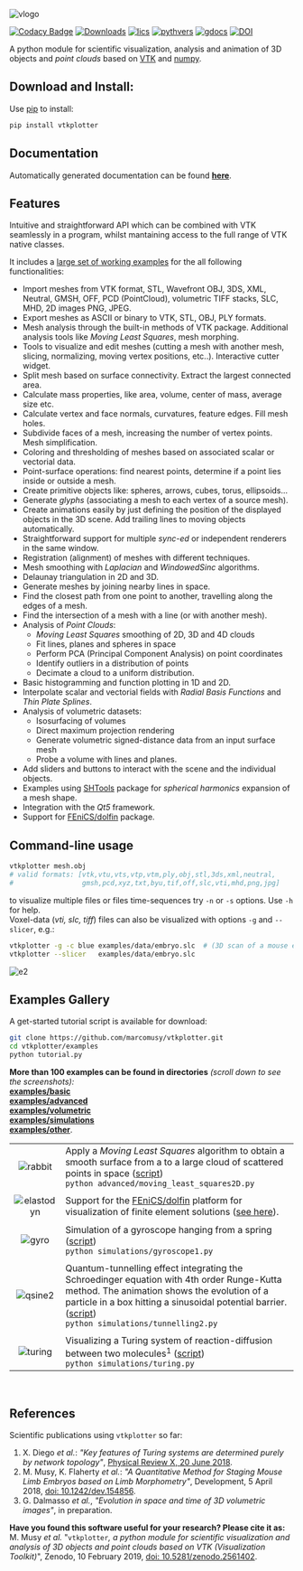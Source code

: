 ![vlogo](https://user-images.githubusercontent.com/32848391/52522718-50d83880-2c89-11e9-80ff-df1b5618a84a.png)

[![Codacy Badge](https://api.codacy.com/project/badge/Grade/e8c5f1f9afb6433a9cdf4edb5499bd46)](https://app.codacy.com/app/marcomusy/vtkplotter?utm_source=github.com&utm_medium=referral&utm_content=marcomusy/vtkplotter&utm_campaign=Badge_Grade_Dashboard)
[![Downloads](https://pepy.tech/badge/vtkplotter)](https://pepy.tech/project/vtkplotter)
[![lics](https://img.shields.io/badge/license-MIT-blue.svg)](https://en.wikipedia.org/wiki/MIT_License)
[![pythvers](https://img.shields.io/badge/python-2.7%7C3.6-brightgreen.svg)](https://pypi.org/project/vtkplotter)
[![gdocs](https://img.shields.io/badge/docs%20by-gendocs-blue.svg)](https://gendocs.readthedocs.io/en/latest)
[![DOI](https://zenodo.org/badge/DOI/10.5281/zenodo.2561402.svg)](https://doi.org/10.5281/zenodo.2561402)

A python module for scientific visualization, analysis and animation of 3D objects 
and *point clouds* based on [VTK](https://www.vtk.org/) 
and [numpy](http://www.numpy.org/).<br>

## Download and Install:
Use [pip](https://projects.raspberrypi.org/en/projects/using-pip-on-windows) to install:
```bash
pip install vtkplotter
```

## Documentation
Automatically generated documentation can be found [**here**](https://vtkplotter.embl.es).

## Features

Intuitive and straightforward API which can be combined with VTK seamlessly 
in a program, whilst mantaining access to the full range of VTK native classes.

It includes a [large set of working examples](https://github.com/marcomusy/vtkplotter/tree/master/examples)
for the all following functionalities:

  - Import meshes from VTK format, STL, Wavefront OBJ, 3DS, XML, Neutral, GMSH, OFF, PCD (PointCloud), volumetric TIFF stacks, SLC, MHD, 2D images PNG, JPEG.
  - Export meshes as ASCII or binary to VTK, STL, OBJ, PLY formats.
  - Mesh analysis through the built-in methods of VTK package. Additional analysis tools like *Moving Least Squares*, mesh morphing.
  - Tools to visualize and edit meshes (cutting a mesh with another mesh, slicing, normalizing, moving vertex positions, etc..). Interactive cutter widget.
  - Split mesh based on surface connectivity. Extract the largest connected area.
  - Calculate mass properties, like area, volume, center of mass, average size etc.
  - Calculate vertex and face normals, curvatures, feature edges. Fill mesh holes.
  - Subdivide faces of a mesh, increasing the number of vertex points. Mesh simplification.
  - Coloring and thresholding of meshes based on associated scalar or vectorial data.
  - Point-surface operations: find nearest points, determine if a point lies inside or outside a mesh.
  - Create primitive objects like: spheres, arrows, cubes, torus, ellipsoids... 
  - Generate *glyphs* (associating a mesh to each vertex of a source mesh).
  - Create animations easily by just defining the position of the displayed objects in the 3D scene. Add trailing lines to moving objects automatically.
  - Straightforward support for multiple *sync-ed* or independent renderers in  the same window.
  - Registration (alignment) of meshes with different techniques.
  - Mesh smoothing with *Laplacian* and *WindowedSinc* algorithms.
  - Delaunay triangulation in 2D and 3D.
  - Generate meshes by joining nearby lines in space.
  - Find the closest path from one point to another, travelling along the edges of a mesh.
  - Find the intersection of a mesh with a line (or with another mesh).
  - Analysis of *Point Clouds*:
	 - *Moving Least Squares* smoothing of 2D, 3D and 4D clouds
    - Fit lines, planes and spheres in space
    - Perform PCA (Principal Component Analysis) on point coordinates
    - Identify outliers in a distribution of points
    - Decimate a cloud to a uniform distribution.
  - Basic histogramming and function plotting in 1D and 2D.
  - Interpolate scalar and vectorial fields with *Radial Basis Functions* and *Thin Plate Splines*.
  - Analysis of volumetric datasets:
    - Isosurfacing of volumes
    - Direct maximum projection rendering
    - Generate volumetric signed-distance data from an input surface mesh
    - Probe a volume with lines and planes.
  - Add sliders and buttons to interact with the scene and the individual objects.
  - Examples using [SHTools](https://shtools.oca.eu/shtools) package for *spherical harmonics* expansion of a mesh shape.
  - Integration with the *Qt5* framework.
  - Support for [FEniCS/dolfin](https://fenicsproject.org/) package.



## Command-line usage
```bash
vtkplotter mesh.obj 
# valid formats: [vtk,vtu,vts,vtp,vtm,ply,obj,stl,3ds,xml,neutral,
#                 gmsh,pcd,xyz,txt,byu,tif,off,slc,vti,mhd,png,jpg]
```
to visualize multiple files or files time-sequences try `-n` or `-s` options. Use `-h` for help.<br> 
Voxel-data (_vti, slc, tiff_) files can also be visualized with options `-g` and `--slicer`,
e.g.:
```bash
vtkplotter -g -c blue examples/data/embryo.slc  # (3D scan of a mouse embryo)
vtkplotter --slicer   examples/data/embryo.slc    
```
![e2](https://user-images.githubusercontent.com/32848391/50738810-58af4380-11d8-11e9-8fc7-6c6959207224.jpg)


## Examples Gallery
A get-started tutorial script is available for download:
```bash
git clone https://github.com/marcomusy/vtkplotter.git
cd vtkplotter/examples
python tutorial.py  
```
**More than 100 examples can be found in directories** _(scroll down to see the screenshots):_ <br>
[**examples/basic**](https://github.com/marcomusy/vtkplotter/blob/master/examples/basic)<br>
[**examples/advanced**](https://github.com/marcomusy/vtkplotter/blob/master/examples/advanced)<br>
[**examples/volumetric**](https://github.com/marcomusy/vtkplotter/blob/master/examples/volumetric)<br>
[**examples/simulations**](https://github.com/marcomusy/vtkplotter/blob/master/examples/simulations)<br>
[**examples/other**](https://github.com/marcomusy/vtkplotter/blob/master/examples/other).<br>

|                                                                                                                   |      |
|:-----------------------------------------------------------------------------------------------------------------:|:-----|
| ![rabbit](https://user-images.githubusercontent.com/32848391/50738808-5816ad00-11d8-11e9-9854-c952be6fb941.jpg)   | Apply a *Moving Least Squares* algorithm to obtain a smooth surface from a to a large cloud of scattered points in space ([script](https://github.com/marcomusy/vtkplotter/blob/master/examples/advanced/moving_least_squares2D.py)) <br />  `python advanced/moving_least_squares2D.py` |
|                                                                                                                   |      |
| ![elastodyn](https://user-images.githubusercontent.com/32848391/54932788-bd4a8680-4f1b-11e9-9326-33645171a45e.gif)   | Support for the [FEniCS/dolfin](https://fenicsproject.org/) platform for visualization of finite element solutions ([see here](https://github.com/marcomusy/vtkplotter/blob/master/examples/other/dolfin)). |
|                                                                                                                   |      |
| ![gyro](https://user-images.githubusercontent.com/32848391/39766016-85c1c1d6-52e3-11e8-8575-d167b7ce5217.gif)     | Simulation of a gyroscope hanging from a spring ([script](https://github.com/marcomusy/vtkplotter/blob/master/examples/simulations/gyroscope1.py)) <br /> `python simulations/gyroscope1.py`|
|                                                                                                                   |      |
| ![qsine2](https://user-images.githubusercontent.com/32848391/47751431-06aae880-dc92-11e8-9fcf-6659123edbfa.gif)   | Quantum-tunnelling effect integrating the Schroedinger equation with 4th order Runge-Kutta method. The animation shows the evolution of a particle in a box hitting a sinusoidal potential barrier. ([script](https://github.com/marcomusy/vtkplotter/blob/master/examples/simulations/tunnelling2.py)) <br /> `python simulations/tunnelling2.py`   |
|                                                                                                                   |      |
| ![turing](https://user-images.githubusercontent.com/32848391/40665257-1412a30e-635d-11e8-9536-4c73bf6bdd92.gif)   | Visualizing a Turing system of reaction-diffusion between two molecules<sup>1</sup> ([script](https://github.com/marcomusy/vtkplotter/blob/master/examples/simulations/turing.py)) <br /> `python simulations/turing.py`  |
<br />


## References
Scientific publications using `vtkplotter` so far:

1. X. Diego _et al._: 
*"Key features of Turing systems are determined purely by network topology"*, 
[Physical Review X, 20 June 2018](https://journals.aps.org/prx/abstract/10.1103/PhysRevX.8.021071). 
2. M. Musy, K. Flaherty _et al._:
*"A Quantitative Method for Staging Mouse Limb Embryos based on Limb Morphometry"*,
Development, 5 April 2018, [doi: 10.1242/dev.154856](http://dev.biologists.org/content/145/7/dev154856).
3. G. Dalmasso *et al.*, *"Evolution in space and time of 3D volumetric images"*, in preparation.

**Have you found this software useful for your research? Please cite it as:**<br>
M. Musy  _et al._
"`vtkplotter`*, a python module for scientific visualization and analysis of 3D objects 
and point clouds based on VTK (Visualization Toolkit)*", 
Zenodo, 10 February 2019, [doi: 10.5281/zenodo.2561402](http://doi.org/10.5281/zenodo.2561402).
